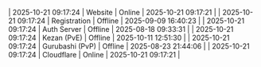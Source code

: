| 2025-10-21 09:17:24 | Website | Online | 2025-10-21 09:17:21 |
| 2025-10-21 09:17:24 | Registration | Offline | 2025-09-09 16:40:23 |
| 2025-10-21 09:17:24 | Auth Server | Offline | 2025-08-18 09:33:31 |
| 2025-10-21 09:17:24 | Kezan (PvE) | Offline | 2025-10-11 12:51:30 |
| 2025-10-21 09:17:24 | Gurubashi (PvP) | Offline | 2025-08-23 21:44:06 |
| 2025-10-21 09:17:24 | Cloudflare | Online | 2025-10-21 09:17:21 |
